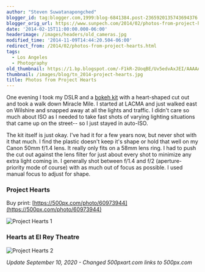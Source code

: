 ```yaml
---
author: "Steven Suwatanapongched"
blogger_id: tag:blogger.com,1999:blog-6841384.post-2365920135743694376
blogger_orig_url: https://www.sunpech.com/2014/02/photos-from-project-hearts.html
date: '2014-02-15T11:00:00.000-06:00'
headerimage: /images/headers/old_cameras.jpg
modified_time: '2014-11-09T14:44:20.504-06:00'
redirect_from: /2014/02/photos-from-project-hearts.html
tags:
  - Los Angeles
  - Photography
old_thumbnail: https://1.bp.blogspot.com/-F1kR-2UoqBE/Uv5edvAxJEI/AAAAAAABmVQ/FwDBskRCbxg/s800/2014-02-13-at-20-13-11.jpg
thumbnail: /images/blog/tn_2014-project-hearts.jpg
title: Photos from Project Hearts
---
```


One evening I took my DSLR and a [bokeh kit](https://www.amazon.com/gp/product/B004PV8N1I/ref=as_li_ss_tl?ie=UTF8&amp;camp=1789&amp;creative=390957&amp;creativeASIN=B004PV8N1I&amp;linkCode=as2&amp;tag=sunpech-20) with a heart-shaped cut out and took a walk down Miracle Mile. I started at LACMA and just walked east on Wilshire and snapped away at all the lights and traffic. I didn't care so much about ISO as I needed to take fast shots of varying lighting situations that came up on the street-- so I just stayed in auto-ISO.

The kit itself is just okay. I've had it for a few years now, but never shot with it that much. I find the plastic doesn't keep it's shape or hold that well on my Canon 50mm f/1.4 lens. It really only fits on a 58mm lens ring. I had to push the cut out against the lens filter for just about every shot to minimize any extra light coming in. I generally shot between f/1.4 and f/2 (aperture-priority mode of course) with as much out of focus as possible. I used manual focus to adjust for shape.

### Project Hearts

Buy print: [https://500px.com/photo/60973944](https://500px.com/photo/60973944)

![Project Hearts 1](/images/blog/2014-02-13-at-20-13-11.jpg)

### Hearts at El Rey Theatre

![Project Hearts 2](/images/blog/2014-02-13-at-20-20-58.jpg)

*Update September 10, 2020 - Changed 500pxart.com links to 500px.com*